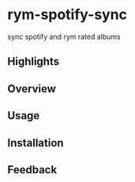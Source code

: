 # rym-spotify-sync
sync spotify and rym rated albums

## Highlights

## Overview

## Usage

## Installation

## Feedback

